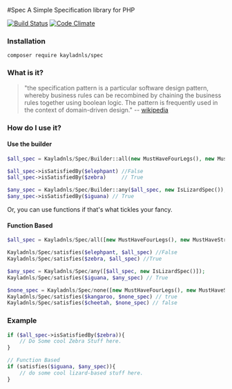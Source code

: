 #Spec
A Simple Specification library for PHP

[![Build Status](https://travis-ci.org/kayladnls/spec.svg?branch=master)](https://travis-ci.org/kayladnls/spec) [![Code Climate](https://codeclimate.com/github/kayladnls/spec/badges/gpa.svg)](https://codeclimate.com/github/kayladnls/spec)

### Installation

```
composer require kayladnls/spec
```

### What is it?
> "the specification pattern is a particular software design pattern, 
whereby business rules can be recombined by chaining the business 
rules together using boolean logic. The pattern is frequently used in 
the context of domain-driven design." -- [wikipedia](https://en.wikipedia.org/wiki/Specification_pattern)

### How do I use it?

#### Use the builder
```php
$all_spec = Kayladnls/Spec/Builder::all(new MustHaveFourLegs(), new MustHaveStripesSpec());

$all_spec->isSatisfiedBy($elephpant) //False 
$all_spec->isSatisfiedBy($zebra)     // True

$any_spec = Kayladnls/Spec/Builder::any($all_spec, new IsLizardSpec());
$any_spec->isSatisfiedBy($iguana) // True
```

Or, you can use functions if that's what tickles your fancy. 

#### Function Based

```php
$all_spec = Kayladnls/Spec/all([new MustHaveFourLegs(), new MustHaveStripesSpec()]);

Kayladnls/Spec/satisfies($elephpant, $all_spec) //False 
Kayladnls/Spec/satisfies($zebra, $all_spec) //True 

$any_spec = Kayladnls/Spec/any([$all_spec, new IsLizardSpec()]);
Kayladnls/Spec/satisfies($iguana, $any_spec) // True

$none_spec = Kayladnls/Spec/none([new MustHaveFourLegs(), new MustHaveSpotsSpec()]);
Kayladnls/Spec/satisfies($kangaroo, $none_spec) // true
Kayladnls/Spec/satisfies($cheetah, $none_spec) // false
```

### Example
```php
if ($all_spec->isSatisfiedBy($zebra)){
	// Do Some cool Zebra Stuff here. 
}

// Function Based
if (satisfies($iguana, $any_spec)){
	// do some cool lizard-based stuff here. 
}
```
